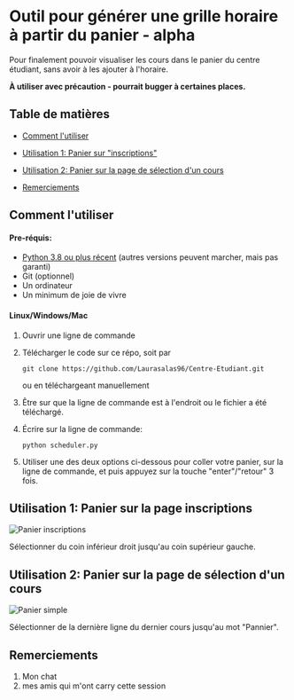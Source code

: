 # Outil pour générer une grille horaire à partir du panier - alpha

Pour finalement pouvoir visualiser les cours dans le panier du centre étudiant, sans avoir à les ajouter à l'horaire. 

**À utiliser avec précaution - pourrait bugger à certaines places.**



## Table de matières

- [Comment l'utiliser](#comment-lutiliser)

- [Utilisation 1: Panier sur "inscriptions"](#utilisation-1-panier-sur-la-page-inscriptions)
- [Utilisation 2: Panier sur la page de sélection d'un cours](#utilisation-2-panier-sur-la-page-de-sélection-dun-cours)

- [Remerciements](#Remerciements)

## Comment l'utiliser

#### Pre-réquis: 

- [Python 3.8 ou plus récent](https://www.python.org/downloads/) (autres versions peuvent marcher, mais pas garanti)
- Git (optionnel)
- Un ordinateur 
- Un minimum de joie de vivre 

#### Linux/Windows/Mac

1. Ouvrir une ligne de commande 

2. Télécharger le code sur ce répo, soit par 

   ```
   git clone https://github.com/Laurasalas96/Centre-Etudiant.git
   ```

   ou en téléchargeant manuellement 

3. Être sur que la ligne de commande est à l'endroit ou le fichier a été téléchargé. 

4. Écrire sur la ligne de commande:

   ```
   python scheduler.py
   ```

5. Utiliser une des deux options ci-dessous pour coller votre panier, sur la ligne de commande, et puis appuyez sur la touche "enter"/"retour" 3 fois. 

## Utilisation 1: Panier sur la page inscriptions

![Panier inscriptions](example.png)

Sélectionner du coin inférieur droit jusqu'au coin supérieur gauche. 

## Utilisation 2: Panier sur la page de sélection d'un cours

![Panier simple](exemple2.png)

Sélectionner de la dernière ligne du dernier cours jusqu'au mot "Pannier". 



## Remerciements

1. Mon chat
2. mes amis qui m'ont carry cette session 
